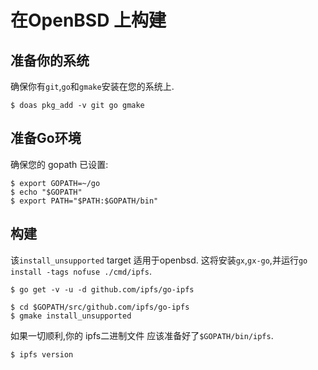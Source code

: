 
# 在OpenBSD 上构建

## 准备你的系统

确保你有`git`,`go`和`gmake`安装在您的系统上. 

    $ doas pkg_add -v git go gmake

## 准备Go环境

确保您的 gopath 已设置: 

    $ export GOPATH=~/go
    $ echo "$GOPATH"
    $ export PATH="$PATH:$GOPATH/bin"

## 构建

该`install_unsupported` target 适用于openbsd. 这将安装`gx`,`gx-go`,并运行`go install -tags nofuse ./cmd/ipfs`. 

    $ go get -v -u -d github.com/ipfs/go-ipfs

    $ cd $GOPATH/src/github.com/ipfs/go-ipfs
    $ gmake install_unsupported

如果一切顺利,你的 ipfs二进制文件 应该准备好了`$GOPATH/bin/ipfs`. 

    $ ipfs version
